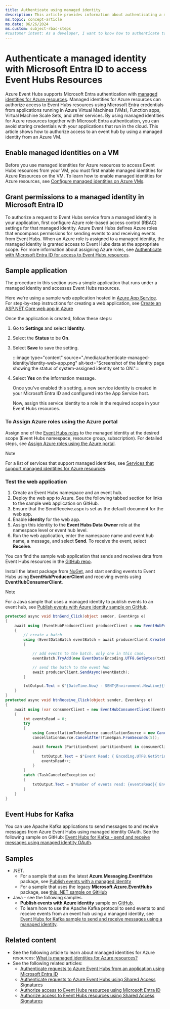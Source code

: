 ```yaml
---
title: Authenticate using managed identity
description: This article provides information about authenticating a managed identity with Microsoft Entra ID to access Azure Event Hubs resources
ms.topic: concept-article
ms.date: 06/26/2024
ms.custom: subject-rbac-steps
#customer intent: As a developer, I want to know how to authenticate to an Azure event hub using a managed identity.
---
```


# Authenticate a managed identity with Microsoft Entra ID to access Event Hubs Resources
Azure Event Hubs supports Microsoft Entra authentication with [managed identities for Azure resources](../active-directory/managed-identities-azure-resources/overview.md). Managed identities for Azure resources can authorize access to Event Hubs resources using Microsoft Entra credentials from applications running in Azure Virtual Machines (VMs), Function apps, Virtual Machine Scale Sets, and other services. By using managed identities for Azure resources together with Microsoft Entra authentication, you can avoid storing credentials with your applications that run in the cloud. This article shows how to authorize access to an event hub by using a managed identity from an Azure VM.

## Enable managed identities on a VM
Before you use managed identities for Azure resources to access Event Hubs resources from your VM, you must first enable managed identities for Azure Resources on the VM. To learn how to enable managed identities for Azure resources, see [Configure managed identities on Azure VMs](../active-directory/managed-identities-azure-resources/qs-configure-portal-windows-vm.md).

## Grant permissions to a managed identity in Microsoft Entra ID
To authorize a request to Event Hubs service from a managed identity in your application, first configure Azure role-based access control (RBAC) settings for that managed identity. Azure Event Hubs defines Azure roles that encompass permissions for sending events to and receiving events from Event Hubs. When an Azure role is assigned to a managed identity, the managed identity is granted access to Event Hubs data at the appropriate scope. For more information about assigning Azure roles, see [Authenticate with Microsoft Entra ID for access to Event Hubs resources](authorize-access-azure-active-directory.md).

## Sample application
The procedure in this section uses a simple application that runs under a managed identity and accesses Event Hubs resources.

Here we're using a sample web application hosted in [Azure App Service](https://azure.microsoft.com/services/app-service/). For step-by-step instructions for creating a web application, see [Create an ASP.NET Core web app in Azure](../app-service/quickstart-dotnetcore.md)

Once the application is created, follow these steps: 

1. Go to **Settings** and select **Identity**. 
1. Select the **Status** to be **On**. 
1. Select **Save** to save the setting. 

    :::image type="content" source="./media/authenticate-managed-identity/identity-web-app.png" alt-text="Screenshot of the Identity page showing the status of system-assigned identity set to ON.":::
4. Select **Yes** on the information message. 

    Once you've enabled this setting, a new service identity is created in your Microsoft Entra ID and configured into the App Service host.

    Now, assign this service identity to a role in the required scope in your Event Hubs resources.

### To Assign Azure roles using the Azure portal
Assign one of the [Event Hubs roles](authorize-access-azure-active-directory.md#azure-built-in-roles-for-azure-event-hubs) to the managed identity at the desired scope (Event Hubs namespace, resource group, subscription). For detailed steps, see [Assign Azure roles using the Azure portal](../role-based-access-control/role-assignments-portal.yml).

> [!NOTE]
> For a list of services that support managed identities, see [Services that support managed identities for Azure resources](../active-directory/managed-identities-azure-resources/services-support-managed-identities.md).

### Test the web application
1. Create an Event Hubs namespace and an event hub. 
2. Deploy the web app to Azure. See the following tabbed section for links to the sample web application on GitHub. 
3. Ensure that the SendReceive.aspx is set as the default document for the web app. 
3. Enable **identity** for the web app. 
4. Assign this identity to the **Event Hubs Data Owner** role at the namespace level or event hub level. 
5. Run the web application, enter the namespace name and event hub name, a message, and select **Send**. To receive the event, select **Receive**. 

You can find the sample web application that sends and receives data from Event Hubs resources in the [GitHub repo](https://github.com/Azure/azure-event-hubs/tree/master/samples/DotNet/Azure.Messaging.EventHubs/ManagedIdentityWebApp).

Install the latest package from [NuGet](https://www.nuget.org/packages/Azure.Messaging.EventHubs/), and start sending events to Event Hubs using **EventHubProducerClient** and receiving events using **EventHubConsumerClient**. 

> [!NOTE]
> For a Java sample that uses a managed identity to publish events to an event hub, see [Publish events with Azure identity sample on GitHub](https://github.com/Azure/azure-sdk-for-java/tree/master/sdk/eventhubs/azure-messaging-eventhubs/src/samples/java/com/azure/messaging/eventhubs).

```csharp
protected async void btnSend_Click(object sender, EventArgs e)
{
    await using (EventHubProducerClient producerClient = new EventHubProducerClient(txtNamespace.Text, txtEventHub.Text, new DefaultAzureCredential()))
    {
        // create a batch
        using (EventDataBatch eventBatch = await producerClient.CreateBatchAsync())
        {

            // add events to the batch. only one in this case. 
            eventBatch.TryAdd(new EventData(Encoding.UTF8.GetBytes(txtData.Text)));

            // send the batch to the event hub
            await producerClient.SendAsync(eventBatch);
        }

        txtOutput.Text = $"{DateTime.Now} - SENT{Environment.NewLine}{txtOutput.Text}";
    }
}
protected async void btnReceive_Click(object sender, EventArgs e)
{
    await using (var consumerClient = new EventHubConsumerClient(EventHubConsumerClient.DefaultConsumerGroupName, $"{txtNamespace.Text}.servicebus.windows.net", txtEventHub.Text, new DefaultAzureCredential()))
    {
        int eventsRead = 0;
        try
        {
            using CancellationTokenSource cancellationSource = new CancellationTokenSource();
            cancellationSource.CancelAfter(TimeSpan.FromSeconds(5));

            await foreach (PartitionEvent partitionEvent in consumerClient.ReadEventsAsync(cancellationSource.Token))
            {
                txtOutput.Text = $"Event Read: { Encoding.UTF8.GetString(partitionEvent.Data.Body.ToArray()) }{ Environment.NewLine}" + txtOutput.Text;
                eventsRead++;
            }
        }
        catch (TaskCanceledException ex)
        {
            txtOutput.Text = $"Number of events read: {eventsRead}{ Environment.NewLine}" + txtOutput.Text;
        }
    }
}
```


## Event Hubs for Kafka
You can use Apache Kafka applications to send messages to and receive messages from Azure Event Hubs using managed identity OAuth. See the following sample on GitHub: [Event Hubs for Kafka - send and receive messages using managed identity OAuth](https://github.com/Azure/azure-event-hubs-for-kafka/tree/master/tutorials/oauth/java/managedidentity).

## Samples

- .NET. 
    - For a sample that uses the latest **Azure.Messaging.EventHubs** package, see [Publish events with a managed identity](https://github.com/Azure/azure-event-hubs/tree/master/samples/DotNet/Azure.Messaging.EventHubs/ManagedIdentityWebApp)
    - For a sample that uses the legacy **Microsoft.Azure.EventHubs** package, see [this .NET sample on GitHub](https://github.com/Azure/azure-event-hubs/tree/master/samples/DotNet/Microsoft.Azure.EventHubs/Rbac/ManagedIdentityWebApp)
- Java - see the following samples. 
    - **Publish events with Azure identity** sample on [GitHub](https://github.com/Azure/azure-sdk-for-java/tree/master/sdk/eventhubs/azure-messaging-eventhubs/src/samples/java/com/azure/messaging/eventhubs).
    - To learn how to use the Apache Kafka protocol to send events to and receive events from an event hub using a managed identity, see [Event Hubs for Kafka sample to send and receive messages using a managed identity](https://github.com/Azure/azure-event-hubs-for-kafka/tree/master/tutorials/oauth/java/managedidentity).





## Related content
- See the following article to learn about managed identities for Azure resources: [What is managed identities for Azure resources?](../active-directory/managed-identities-azure-resources/overview.md)
- See the following related articles:
    - [Authenticate requests to Azure Event Hubs from an application using Microsoft Entra ID](authenticate-application.md)
    - [Authenticate requests to Azure Event Hubs using Shared Access Signatures](authenticate-shared-access-signature.md)
    - [Authorize access to Event Hubs resources using Microsoft Entra ID](authorize-access-azure-active-directory.md)
    - [Authorize access to Event Hubs resources using Shared Access Signatures](authorize-access-shared-access-signature.md)
